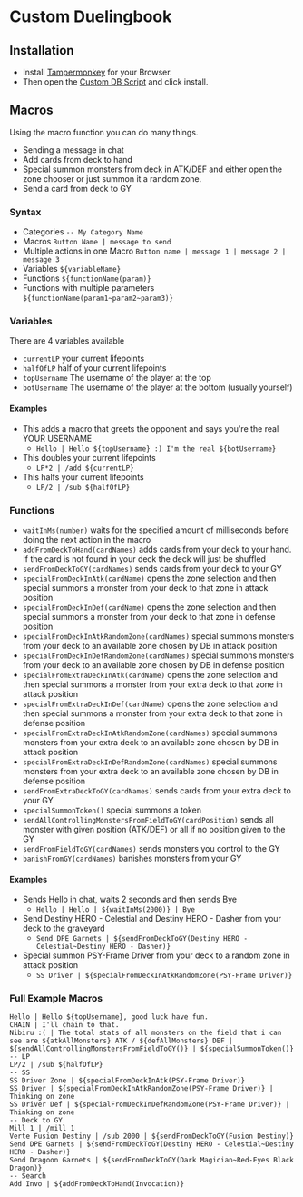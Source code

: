 # Custom Duelingbook
## Installation

- Install [Tampermonkey](https://www.tampermonkey.net/) for your Browser.
- Then open the [Custom DB Script](https://github.com/killburne/custom-duelingbook/raw/master/custom-duelingbook.user.js) and click install.

## Macros
Using the macro function you can do many things.
- Sending a message in chat
- Add cards from deck to hand
- Special summon monsters from deck in ATK/DEF and either open the zone chooser or just summon it a random zone.
- Send a card from deck to GY

### Syntax
- Categories ``-- My Category Name``
- Macros ``Button Name | message to send``
- Multiple actions in one Macro ``Button name | message 1 | message 2 | message 3``
- Variables ``${variableName}``
- Functions ``${functionName(param)}``
- Functions with multiple parameters ``${functionName(param1~param2~param3)}``

### Variables
There are 4 variables available
- ``currentLP`` your current lifepoints
- ``halfOfLP`` half of your current lifepoints
- ``topUsername`` The username of the player at the top
- ``botUsername`` The username of the player at the bottom (usually yourself)

#### Examples
- This adds a macro that greets the opponent and says you're the real YOUR USERNAME
  - ``Hello | Hello ${topUsername} :) I'm the real ${botUsername}``
- This doubles your current lifepoints
  - ``LP*2 | /add ${currentLP}``
- This halfs your current lifepoints
  - ``LP/2 | /sub ${halfOfLP}``

### Functions
- ``waitInMs(number)`` waits for the specified amount of milliseconds before doing the next action in the macro
- ``addFromDeckToHand(cardNames)`` adds cards from your deck to your hand. If the card is not found in your deck the deck will just be shuffled
- ``sendFromDeckToGY(cardNames)`` sends cards from your deck to your GY
- ``specialFromDeckInAtk(cardName)`` opens the zone selection and then special summons a monster from your deck to that zone in attack position
- ``specialFromDeckInDef(cardName)`` opens the zone selection and then special summons a monster from your deck to that zone in defense position
- ``specialFromDeckInAtkRandomZone(cardNames)`` special summons monsters from your deck to an available zone chosen by DB in attack position
- ``specialFromDeckInDefRandomZone(cardNames)`` special summons monsters from your deck to an available zone chosen by DB in defense position
- ``specialFromExtraDeckInAtk(cardName)`` opens the zone selection and then special summons a monster from your extra deck to that zone in attack position
- ``specialFromExtraDeckInDef(cardName)`` opens the zone selection and then special summons a monster from your extra deck to that zone in defense position
- ``specialFromExtraDeckInAtkRandomZone(cardNames)`` special summons monsters from your extra deck to an available zone chosen by DB in attack position
- ``specialFromExtraDeckInDefRandomZone(cardNames)`` special summons monsters from your extra deck to an available zone chosen by DB in defense position
- ``sendFromExtraDeckToGY(cardNames)`` sends cards from your extra deck to your GY
- ``specialSummonToken()`` special summons a token
- ``sendAllControllingMonstersFromFieldToGY(cardPosition)`` sends all monster with given position (ATK/DEF) or all if no position given to the GY
- ``sendFromFieldToGY(cardNames)`` sends monsters you control to the GY
- ``banishFromGY(cardNames)`` banishes monsters from your GY

#### Examples
- Sends Hello in chat, waits 2 seconds and then sends Bye
  - ``Hello | Hello | ${waitInMs(2000)} | Bye``
- Send Destiny HERO - Celestial and Destiny HERO - Dasher from your deck to the graveyard
  - ``Send DPE Garnets | ${sendFromDeckToGY(Destiny HERO - Celestial~Destiny HERO - Dasher)}``
- Special summon PSY-Frame Driver from your deck to a random zone in attack position
  - ``SS Driver | ${specialFromDeckInAtkRandomZone(PSY-Frame Driver)}``

### Full Example Macros
    Hello | Hello ${topUsername}, good luck have fun.
    CHAIN | I'll chain to that.
    Nibiru :( | The total stats of all monsters on the field that i can see are ${atkAllMonsters} ATK / ${defAllMonsters} DEF | ${sendAllControllingMonstersFromFieldToGY()} | ${specialSummonToken()}
    -- LP
    LP/2 | /sub ${halfOfLP}
    -- SS
    SS Driver Zone | ${specialFromDeckInAtk(PSY-Frame Driver)}
    SS Driver | ${specialFromDeckInAtkRandomZone(PSY-Frame Driver)} | Thinking on zone
    SS Driver Def | ${specialFromDeckInDefRandomZone(PSY-Frame Driver)} | Thinking on zone
    -- Deck to GY
    Mill 1 | /mill 1
    Verte Fusion Destiny | /sub 2000 | ${sendFromDeckToGY(Fusion Destiny)}
    Send DPE Garnets | ${sendFromDeckToGY(Destiny HERO - Celestial~Destiny HERO - Dasher)}
    Send Dragoon Garnets | ${sendFromDeckToGY(Dark Magician~Red-Eyes Black Dragon)}
    -- Search
    Add Invo | ${addFromDeckToHand(Invocation)}
